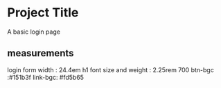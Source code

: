 # Project Title

A basic login page

## measurements

login form width : 24.4em
h1 font size and weight : 2.25rem 700
btn-bgc :#151b3f
link-bgc: #fd5b65

